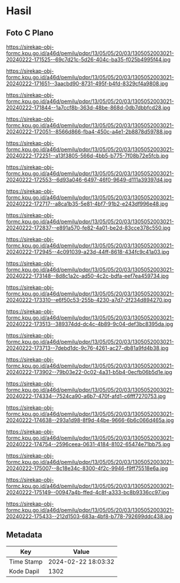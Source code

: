 # Hasil

## Foto C Plano

https://sirekap-obj-formc.kpu.go.id/a46d/pemilu/pdpr/13/05/05/20/03/1305052003021-20240222-171525--69c7d21c-5d26-404c-ba35-f025b4995f44.jpg

https://sirekap-obj-formc.kpu.go.id/a46d/pemilu/pdpr/13/05/05/20/03/1305052003021-20240222-171651--3aacbd90-8731-495f-b4fd-8329cf4a9808.jpg

https://sirekap-obj-formc.kpu.go.id/a46d/pemilu/pdpr/13/05/05/20/03/1305052003021-20240222-171844--1a7ccf8b-363d-48be-868d-0db7dbbfcd28.jpg

https://sirekap-obj-formc.kpu.go.id/a46d/pemilu/pdpr/13/05/05/20/03/1305052003021-20240222-172051--8566d866-fba4-450c-a4e1-2b8878d59788.jpg

https://sirekap-obj-formc.kpu.go.id/a46d/pemilu/pdpr/13/05/05/20/03/1305052003021-20240222-172251--a13f3805-566d-4bb5-b775-7f08b72e5fcb.jpg

https://sirekap-obj-formc.kpu.go.id/a46d/pemilu/pdpr/13/05/05/20/03/1305052003021-20240222-172553--6d93a046-6497-46f0-9649-d111a39397d4.jpg

https://sirekap-obj-formc.kpu.go.id/a46d/pemilu/pdpr/13/05/05/20/03/1305052003021-20240222-172717--a8ca1b35-5e81-4bf7-91b2-e243df996e48.jpg

https://sirekap-obj-formc.kpu.go.id/a46d/pemilu/pdpr/13/05/05/20/03/1305052003021-20240222-172837--e891a570-fe82-4a01-be2d-83cce378c550.jpg

https://sirekap-obj-formc.kpu.go.id/a46d/pemilu/pdpr/13/05/05/20/03/1305052003021-20240222-172945--4c091039-a23d-44ff-8618-434fc9c41a03.jpg

https://sirekap-obj-formc.kpu.go.id/a46d/pemilu/pdpr/13/05/05/20/03/1305052003021-20240222-173148--8d8c1a2c-ad50-4c2c-bdfa-eef7ea459734.jpg

https://sirekap-obj-formc.kpu.go.id/a46d/pemilu/pdpr/13/05/05/20/03/1305052003021-20240222-173310--e6f50c53-255b-4230-a7d7-2f234d894270.jpg

https://sirekap-obj-formc.kpu.go.id/a46d/pemilu/pdpr/13/05/05/20/03/1305052003021-20240222-173513--389374dd-dc4c-4b89-9c04-def3bc8395da.jpg

https://sirekap-obj-formc.kpu.go.id/a46d/pemilu/pdpr/13/05/05/20/03/1305052003021-20240222-173713--7debd1dc-9c76-4261-ac27-db81a9fd4b38.jpg

https://sirekap-obj-formc.kpu.go.id/a46d/pemilu/pdpr/13/05/05/20/03/1305052003021-20240222-173902--79b03e22-0c02-4a31-b5b4-0ecfb06b5d1e.jpg

https://sirekap-obj-formc.kpu.go.id/a46d/pemilu/pdpr/13/05/05/20/03/1305052003021-20240222-174334--7524ca90-a6b7-470f-afd1-c6fff7270753.jpg

https://sirekap-obj-formc.kpu.go.id/a46d/pemilu/pdpr/13/05/05/20/03/1305052003021-20240222-174638--293a1d98-8f9d-44be-9666-6b6c066d465a.jpg

https://sirekap-obj-formc.kpu.go.id/a46d/pemilu/pdpr/13/05/05/20/03/1305052003021-20240222-174754--2596ceea-0631-4184-8102-65474e71bb75.jpg

https://sirekap-obj-formc.kpu.go.id/a46d/pemilu/pdpr/13/05/05/20/03/1305052003021-20240222-175007--8c18e34c-8300-4f2c-9946-f9ff75518e6a.jpg

https://sirekap-obj-formc.kpu.go.id/a46d/pemilu/pdpr/13/05/05/20/03/1305052003021-20240222-175149--00947a4b-ffed-4c8f-a333-bc8b9336cc97.jpg

https://sirekap-obj-formc.kpu.go.id/a46d/pemilu/pdpr/13/05/05/20/03/1305052003021-20240222-175433--212d1503-683a-4bf8-b778-792699ddc438.jpg


## Metadata

| Key        | Value               |
| ---------- | ------------------- |
| Time Stamp | 2024-02-22 18:03:32 |
| Kode Dapil | 1302                |



